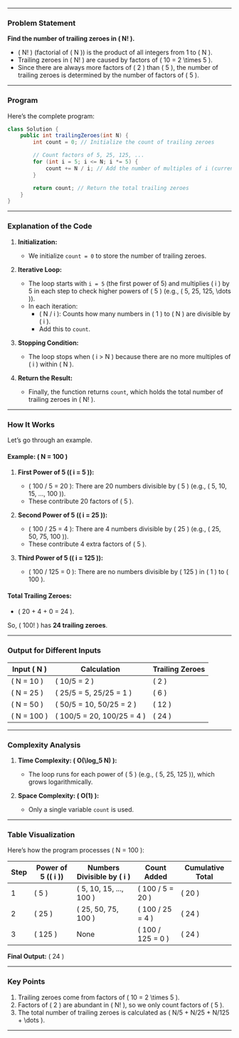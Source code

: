 
---

### **Problem Statement**

**Find the number of trailing zeroes in \( N! \).**

- \( N! \) (factorial of \( N \)) is the product of all integers from 1 to \( N \).  
- Trailing zeroes in \( N! \) are caused by factors of \( 10 = 2 \times 5 \).  
- Since there are always more factors of \( 2 \) than \( 5 \), the number of trailing zeroes is determined by the number of factors of \( 5 \).

---

### **Program**

Here’s the complete program:

```java
class Solution {
    public int trailingZeroes(int N) {
        int count = 0; // Initialize the count of trailing zeroes

        // Count factors of 5, 25, 125, ...
        for (int i = 5; i <= N; i *= 5) {
            count += N / i; // Add the number of multiples of i (current power of 5)
        }

        return count; // Return the total trailing zeroes
    }
}
```

---

### **Explanation of the Code**

1. **Initialization:**
   - We initialize `count = 0` to store the number of trailing zeroes.
   
2. **Iterative Loop:**
   - The loop starts with `i = 5` (the first power of 5) and multiplies \( i \) by 5 in each step to check higher powers of \( 5 \) (e.g., \( 5, 25, 125, \dots \)).
   - In each iteration:
     - \( N / i \): Counts how many numbers in \( 1 \) to \( N \) are divisible by \( i \).
     - Add this to `count`.

3. **Stopping Condition:**
   - The loop stops when \( i > N \) because there are no more multiples of \( i \) within \( N \).

4. **Return the Result:**
   - Finally, the function returns `count`, which holds the total number of trailing zeroes in \( N! \).

---

### **How It Works**

Let’s go through an example.

#### Example: \( N = 100 \)

1. **First Power of 5 (\( i = 5 \)):**
   - \( 100 / 5 = 20 \): There are 20 numbers divisible by \( 5 \) (e.g., \( 5, 10, 15, ..., 100 \)).
   - These contribute 20 factors of \( 5 \).

2. **Second Power of 5 (\( i = 25 \)):**
   - \( 100 / 25 = 4 \): There are 4 numbers divisible by \( 25 \) (e.g., \( 25, 50, 75, 100 \)).
   - These contribute 4 extra factors of \( 5 \).

3. **Third Power of 5 (\( i = 125 \)):**
   - \( 100 / 125 = 0 \): There are no numbers divisible by \( 125 \) in \( 1 \) to \( 100 \).

#### Total Trailing Zeroes:
- \( 20 + 4 + 0 = 24 \).

So, \( 100! \) has **24 trailing zeroes**.

---

### **Output for Different Inputs**

| **Input \( N \)** | **Calculation**                 | **Trailing Zeroes** |
|--------------------|---------------------------------|---------------------|
| \( N = 10 \)       | \( 10/5 = 2 \)                 | \( 2 \)             |
| \( N = 25 \)       | \( 25/5 = 5, 25/25 = 1 \)      | \( 6 \)             |
| \( N = 50 \)       | \( 50/5 = 10, 50/25 = 2 \)     | \( 12 \)            |
| \( N = 100 \)      | \( 100/5 = 20, 100/25 = 4 \)   | \( 24 \)            |

---

### **Complexity Analysis**

1. **Time Complexity: \( O(\log_5 N) \):**
   - The loop runs for each power of \( 5 \) (e.g., \( 5, 25, 125 \)), which grows logarithmically.
   
2. **Space Complexity: \( O(1) \):**
   - Only a single variable `count` is used.

---

### **Table Visualization**

Here’s how the program processes \( N = 100 \):

| **Step** | **Power of 5 (\( i \))** | **Numbers Divisible by \( i \)** | **Count Added** | **Cumulative Total** |
|----------|---------------------------|----------------------------------|-----------------|-----------------------|
| 1        | \( 5 \)                  | \( 5, 10, 15, ..., 100 \)       | \( 100 / 5 = 20 \) | \( 20 \)             |
| 2        | \( 25 \)                 | \( 25, 50, 75, 100 \)           | \( 100 / 25 = 4 \) | \( 24 \)             |
| 3        | \( 125 \)                | None                            | \( 100 / 125 = 0 \) | \( 24 \)             |

**Final Output:** \( 24 \)

---

### **Key Points**

1. Trailing zeroes come from factors of \( 10 = 2 \times 5 \).
2. Factors of \( 2 \) are abundant in \( N! \), so we only count factors of \( 5 \).
3. The total number of trailing zeroes is calculated as \( N/5 + N/25 + N/125 + \dots \).

---

